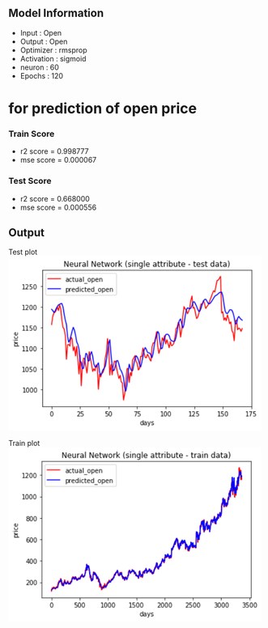 ## Model Information

* Input : Open
* Output : Open
* Optimizer : rmsprop
* Activation : sigmoid
* neuron : 60
* Epochs : 120

# for prediction of open price
### Train Score
* r2 score = 0.998777
* mse score = 0.000067

### Test Score
* r2 score = 0.668000
* mse score = 0.000556

## Output
Test plot  
<img src="https://github.com/stock-price-project/stock_price_prediction/blob/master/model/single_attr_pred_open_from_open/output_test.png" width ="500px">

Train plot  
<img src="https://github.com/stock-price-project/stock_price_prediction/blob/master/model/single_attr_pred_open_from_open/output_train.png" width ="500px">
